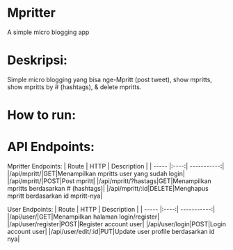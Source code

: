 # Mpritter
A simple micro blogging app

# Deskripsi:
Simple micro blogging yang bisa nge-Mpritt (post tweet), show mpritts, show mpritts by # (hashtags), & delete mpritts.

# How to run:


# API Endpoints:
Mpritter Endpoints:
| Route | HTTP | Description |
| ----- |:----:| -----------:|
|/api/mpritt/|GET|Menampilkan mpritts user yang sudah login|
|/api/mpritt/|POST|Post mpritt|
|/api/mpritt/?hastags|GET|Menampilkan mpritts berdasarkan # (hashtags)|
|/api/mpritt/:id|DELETE|Menghapus mpritt berdasarkan id mpritt-nya|

User Endpoints:
| Route | HTTP | Description |
| ----- |:----:| -----------:|
|/api/user/|GET|Menampilkan halaman login/register|
|/api/user/register|POST|Register account user|
|/api/user/login|POST|Login account user|
|/api/user/edit/:id|PUT|Update user profile berdasarkan id nya|

